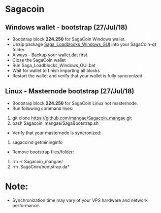 # Sagacoin
## Windows wallet - bootstrap (27/Jul/18)
- Bootstrap block **224.250** for SagaCoin Windows wallet.
- Unzip package [Saga_Loadblocks_Windows_GUI](https://drive.google.com/file/d/1lBg2Zz4P29KwsWshhJLzKUk6E2ni-q2N/view?usp=sharing) into your SagaCoin-qt folder.
- Always - Backup your wallet.dat first.
- Close the SagaCoin wallet
- Run Saga_Loadblocks_Windows_GUI.bat
- Wait for wallet to finish importing all blocks
- Restart the wallet and verify that your wallet is fully syncronized.

## Linux - Masternode bootstrap (27/Jul/18)
- Bootstrap block **224.250** for SagaCoin Linux hot masternode.
- Run following command lines:
1. git clone https://github.com/mangae/Sagacoin_mangae.git
2. bash Sagacoin_mangae/SagaBootstrap.sh
- Verify that your masternode is syncronized:
1. sagacoind getmininginfo
- Remove bootstrap files/folder:
1. rm -r Sagacoin_mangae/
2. rm .SagaCoin/bootstrap.da*

# Note:
- Synchronization time may vary of your VPS hardware and network performance.
